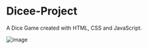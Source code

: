 # Dicee-Project
A Dice Game created with HTML, CSS and JavaScript.

![image](https://user-images.githubusercontent.com/97521394/193411282-7774c831-567e-4a01-ba49-4547c7922f36.png)

